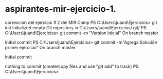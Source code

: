 # aspirantes-mir-ejercicio-1.
corrección del ejercicio # 2 del MIR Camp 
PS C:\Users\juand\Ejercicios> git init
Initialized empty Git repository in C:/Users/juand/Ejercicios/.git/
PS C:\Users\juand\Ejercicios> git commit -m "Version Inicial"
On branch master

Initial commit
PS C:\Users\juand\Ejercicios> git commit -m"Agrega Solución primer ejercicio"
On branch master

Initial commit

nothing to commit (create/copy files and use "git add" to track)
PS C:\Users\juand\Ejercicios>
